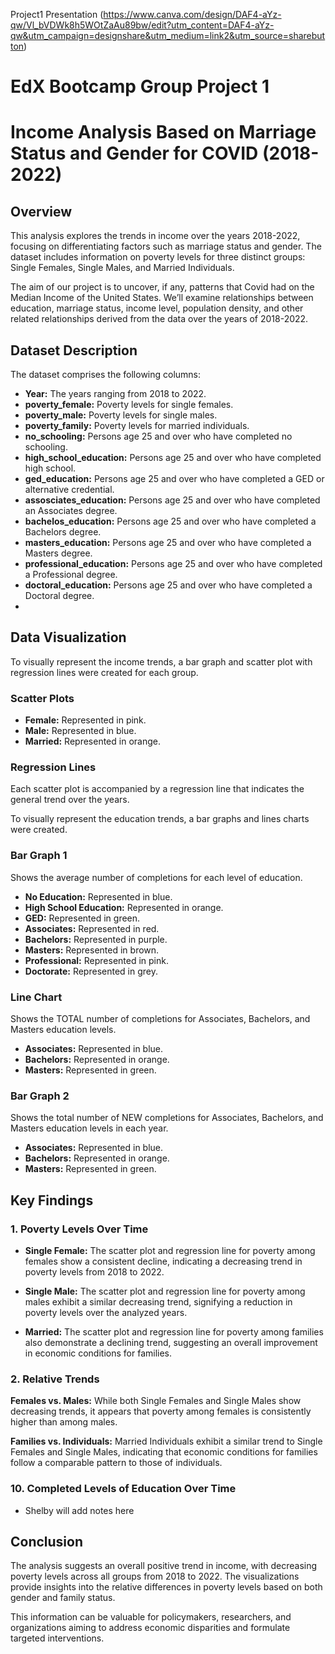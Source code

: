 Project1 Presentation (https://www.canva.com/design/DAF4-aYz-qw/Vl_bVDWk8h5WOtZaAu89bw/edit?utm_content=DAF4-aYz-qw&utm_campaign=designshare&utm_medium=link2&utm_source=sharebutton)

# EdX Bootcamp Group Project 1








# Income Analysis Based on Marriage Status and Gender for COVID (2018-2022)

## Overview

This analysis explores the trends in income over the years 2018-2022, focusing on differentiating factors such as marriage status and gender. The dataset includes information on poverty levels for three distinct groups: Single Females, Single Males, and Married Individuals.

The aim of our project is to uncover, if any, patterns that Covid had on the Median Income of the United States. We’ll examine relationships between education, marriage status, income level, population density, and other related relationships derived from the data over the years of 2018-2022.


## Dataset Description

The dataset comprises the following columns:

- **Year:** The years ranging from 2018 to 2022.
- **poverty_female:** Poverty levels for single females.
- **poverty_male:** Poverty levels for single males.
- **poverty_family:** Poverty levels for married individuals.
- **no_schooling:** Persons age 25 and over who have completed no schooling.
- **high_school_education:** Persons age 25 and over who have completed high school.
- **ged_education:** Persons age 25 and over who have completed a GED or alternative credential.
- **assosciates_education:** Persons age 25 and over who have completed an Associates degree.
- **bachelos_education:** Persons age 25 and over who have completed a Bachelors degree.
- **masters_education:** Persons age 25 and over who have completed a Masters degree.
- **professional_education:** Persons age 25 and over who have completed a Professional degree.
- **doctoral_education:** Persons age 25 and over who have completed a Doctoral degree.
- 
## Data Visualization

To visually represent the income trends, a bar graph and scatter plot with regression lines were created for each group.

### Scatter Plots

- **Female:** Represented in pink.
- **Male:** Represented in blue.
- **Married:** Represented in orange.

### Regression Lines

Each scatter plot is accompanied by a regression line that indicates the general trend over the years.

To visually represent the education trends, a bar graphs and lines charts were created.

### Bar Graph 1
Shows the average number of completions for each level of education.
- **No Education:** Represented in blue.
- **High School Education:** Represented in orange.
- **GED:** Represented in green.
- **Associates:** Represented in red.
- **Bachelors:** Represented in purple.
- **Masters:** Represented in brown.
- **Professional:** Represented in pink.
- **Doctorate:** Represented in grey.

### Line Chart
Shows the TOTAL number of completions for Associates, Bachelors, and Masters education levels.
- **Associates:** Represented in blue.
- **Bachelors:** Represented in orange.
- **Masters:** Represented in green.

### Bar Graph 2
Shows the total number of NEW completions for Associates, Bachelors, and Masters education levels in each year.
- **Associates:** Represented in blue.
- **Bachelors:** Represented in orange.
- **Masters:** Represented in green.

## Key Findings

### 1. Poverty Levels Over Time

- **Single Female:** The scatter plot and regression line for poverty among females show a consistent decline, indicating a decreasing trend in poverty levels from 2018 to 2022.

- **Single Male:** The scatter plot and regression line for poverty among males exhibit a similar decreasing trend, signifying a reduction in poverty levels over the analyzed years.

- **Married:** The scatter plot and regression line for poverty among families also demonstrate a declining trend, suggesting an overall improvement in economic conditions for families.

### 2. Relative Trends
**Females vs. Males:** While both Single Females and Single Males show decreasing trends, it appears that poverty among females is consistently higher than among males.

**Families vs. Individuals:** Married Individuals exhibit a similar trend to Single Females and Single Males, indicating that economic conditions for families follow a comparable pattern to those of individuals.

### 10. Completed Levels of Education Over Time

- Shelby will add notes here

## Conclusion

The analysis suggests an overall positive trend in income, with decreasing poverty levels across all groups from 2018 to 2022. The visualizations provide insights into the relative differences in poverty levels based on both gender and family status.

This information can be valuable for policymakers, researchers, and organizations aiming to address economic disparities and formulate targeted interventions.
